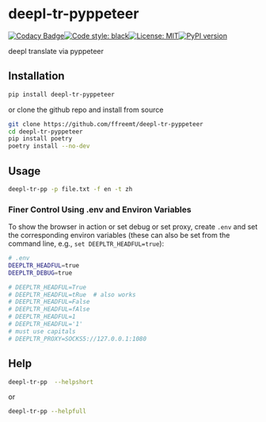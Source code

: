 # deepl-tr-pyppeteer
[![Codacy Badge](https://app.codacy.com/project/badge/Grade/ba7c2468eb574642892676deafb98ecc)](https://www.codacy.com/gh/ffreemt/deepl-tr-pyppeteer/dashboard?utm_source=github.com&amp;utm_medium=referral&amp;utm_content=ffreemt/deepl-tr-pyppeteer&amp;utm_campaign=Badge_Grade)[![Code style: black](https://img.shields.io/badge/code%20style-black-000000.svg)](https://github.com/psf/black)[![License: MIT](https://img.shields.io/badge/License-MIT-yellow.svg)](https://opensource.org/licenses/MIT)[![PyPI version](https://badge.fury.io/py/deepl-tr-pyppeteer.svg)](https://badge.fury.io/py/deepl-tr-pyppeteer)

deepl translate via pyppeteer

## Installation
```bash
pip install deepl-tr-pyppeteer
```
or clone the github repo and install from source
```bash
git clone https://github.com/ffreemt/deepl-tr-pyppeteer
cd deepl-tr-pyppeteer
pip install poetry
poetry install --no-dev
```

## Usage
```bash
deepl-tr-pp -p file.txt -f en -t zh
```
### Finer Control Using .env and Environ Variables
To show the browser in action or set debug or set proxy, create `.env` and set the corresponding environ variables (these can also be set from the command line, e.g., `set DEEPLTR_HEADFUL=true`):
```bash
# .env
DEEPLTR_HEADFUL=true
DEEPLTR_DEBUG=true

# DEEPLTR_HEADFUL=True
# DEEPLTR_HEADFUL=tRue  # also works
# DEEPLTR_HEADFUL=False
# DEEPLTR_HEADFUL=fAlse
# DEEPLTR_HEADFUL=1
# DEEPLTR_HEADFUL='1'
# must use capitals
# DEEPLTR_PROXY=SOCKS5://127.0.0.1:1080

```

## Help
```bash
deepl-tr-pp  --helpshort
```
or

```bash
deepl-tr-pp --helpfull
```